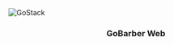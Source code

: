 <img alt="GoStack" src="https://user-images.githubusercontent.com/5461553/86971993-8ae08f00-c148-11ea-85de-1a72c4d38293.png" />

<h3 align="center">
  GoBarber Web
</h3>
